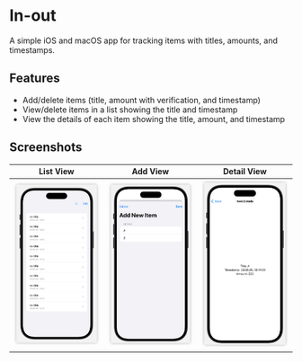 # In-out

A simple iOS and macOS app for tracking items with titles, amounts, and timestamps.

## Features

* Add/delete items (title, amount with verification, and timestamp)
* View/delete items in a list showing the title and timestamp
* View the details of each item showing the title, amount, and timestamp

## Screenshots

| List View | Add View | Detail View |
|:---:|:---:|:---:|
| <img src="assets/image.png" alt="list view" width="100%"> | <img src="assets/image-1.png" alt="add view" width="100%"> | <img src="assets/image-2.png" alt="detail view" width="100%"> |